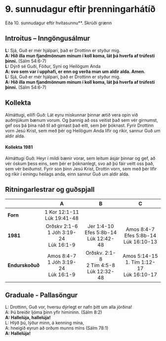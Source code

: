 # 9. sunnudagur eftir þrenningarhátíð 

Eða 10. sunnudagur eftir hvítasunnu**.
Skrúði grænn

## Introitus – Inngöngusálmur

**L:** Sjá, Guð er mér hjálpari, það er Drottinn er styður mig.  
**A: Hið illa mun fjandmönnum mínum í koll koma, lát þá hverfa af trúfesti þinni.** (Sálm 54:6-7)  
**L:** Dýrð sé Guði, Föður, Syni og Heilögum Anda  
**A: svo sem var í upphafi, er enn og verða mun um aldir alda. Amen.**  
**L:** Sjá, Guð er mér hjálpari, það er Drottinn er styður mig.  
**A: Hið illa mun fjandmönnum mínum í koll koma, lát þá hverfa af trúfesti þinni.** (Sálm 54:6-7)  

## Kollekta

Almáttugi, eilífi Guð: Lát eyru miskunnar þinnar ætið vera opin við auðmjúkum bænum vorum. Og þannig að oss veitist það sem vér girnumst, gef oss þá þína náð til að girnast það eitt, sem þér þóknast.
Fyrir Drottinn vorn Jesú Krist, sem með þér og Heilögum Anda lifir og ríkir, sannur Guð um aldir alda.

#### Kollekta 1981

Almáttugi Guð: Heyr í mildi bænir vorar, sem leitum ásjár þinnar og gef, að vér óskum þess eins, sem þér er þóknanlegt, svo að þú fáir veitt oss það, sem vér beiðumst. Fyrir son þinn Jesú Krist, Drottin vorn, sem með þér lifir og ríkir í einingu heilags anda, einn sannur Guð um aldir alda.

## Ritningarlestrar og guðspjall

| |**A**|**B**|**C**|
|:---|:---:|:---:|:---:|
|**Forn**| 1 Kor 12:1-11<br>Lúk 19:41-48| <br><br> | <br><br> |
|**1981**| Orðskv 2:1-6<br>1 Jóh 3:19-24<br>Lúk 16:1-9 |Jer 1:4-10<br>Efes 5:8b-14<br>Lúk 12:42-48 | Amos 8:4-7<br>Efes 5:8b-14<br>Lúk 16:10-13|
|**Endurskoðuð**| Amos 8:4-7<br>1 Jóh 3:19-24<br>Lúk 16:1-9 |Orðskv. 2:1-8<br>2 Tím 4:5-8<br>Lúk 12:32-48  | Amos 5:14-15 <br>1. Tím 1:12-17<br>Lúk 16:10-17|

## Graduale - Pallasöngur

L: Drottinn, Guð vor, hversu dýrlegt er nafn þitt um alla jörðina!  
A: Þú breiðir ljóma þinn yfir himininn. (Sálm 8:2)  
**A: Hallelúja, hallelúja!**    
L: Hlýð þú, lýður minn, á kenning mína,  
A: hneigið eyrun að orðum munns míns (Sálm 78:1)   
**A: Hallelúja!**  
